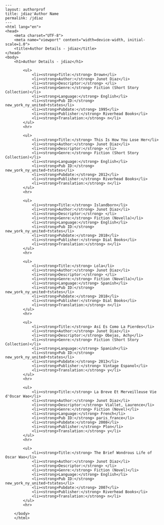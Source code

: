 
    ---
    layout: authorprof
    title: jdiaz'Author Name 
    permalink: /jdiaz
    ---
    <html lang="en">
    <head>
        <meta charset="UTF-8">
        <meta name="viewport" content="width=device-width, initial-scale=1.0">
        <title>Author Details - jdiaz</title>
    </head>
    <body>
        <h1>Author Details - jdiaz</h1>
        
            <ul>
                <li><strong>Title:</strong> Drown</li>
                <li><strong>Author:</strong> Junot Diaz</li>
                <li><strong>Descriptor:</strong> </li>
                <li><strong>Genre:</strong> Fiction (Short Story Collection)</li>
                <li><strong>Language:</strong> English</li>
                <li><strong>Pub ID:</strong> new_york_ny_united¬†states</li>
                <li><strong>Pubdate:</strong> 1995</li>
                <li><strong>Publisher:</strong> Riverhead Books</li>
                <li><strong>Translation:</strong> n</li>
            </ul>
            <hr>
            
            <ul>
                <li><strong>Title:</strong> This Is How You Lose Her</li>
                <li><strong>Author:</strong> Junot Diaz</li>
                <li><strong>Descriptor:</strong> </li>
                <li><strong>Genre:</strong> Fiction (Short Story Collection)</li>
                <li><strong>Language:</strong> English</li>
                <li><strong>Pub ID:</strong> new_york_ny_united¬†states</li>
                <li><strong>Pubdate:</strong> 2012</li>
                <li><strong>Publisher:</strong> Riverhead Books</li>
                <li><strong>Translation:</strong> n</li>
            </ul>
            <hr>
            
            <ul>
                <li><strong>Title:</strong> Islandborn</li>
                <li><strong>Author:</strong> Junot Diaz</li>
                <li><strong>Descriptor:</strong> </li>
                <li><strong>Genre:</strong> Fiction (Novella)</li>
                <li><strong>Language:</strong> English</li>
                <li><strong>Pub ID:</strong> new_york_ny_united¬†states</li>
                <li><strong>Pubdate:</strong> 2018</li>
                <li><strong>Publisher:</strong> Dial Books</li>
                <li><strong>Translation:</strong> n</li>
            </ul>
            <hr>
            
            <ul>
                <li><strong>Title:</strong> Lola</li>
                <li><strong>Author:</strong> Junot Diaz</li>
                <li><strong>Descriptor:</strong> </li>
                <li><strong>Genre:</strong> Fiction (Novella)</li>
                <li><strong>Language:</strong> Spanish</li>
                <li><strong>Pub ID:</strong> new_york_ny_united¬†states</li>
                <li><strong>Pubdate:</strong> 2018</li>
                <li><strong>Publisher:</strong> Dial Books</li>
                <li><strong>Translation:</strong> n</li>
            </ul>
            <hr>
            
            <ul>
                <li><strong>Title:</strong> Así Es Como La Pierdes</li>
                <li><strong>Author:</strong> Junot Diaz</li>
                <li><strong>Descriptor:</strong> Obejas, Achy</li>
                <li><strong>Genre:</strong> Fiction (Short Story Collection)</li>
                <li><strong>Language:</strong> Spanish</li>
                <li><strong>Pub ID:</strong> new_york_ny_united¬†states</li>
                <li><strong>Pubdate:</strong> 2013</li>
                <li><strong>Publisher:</strong> Vintage Espanol</li>
                <li><strong>Translation:</strong> y</li>
            </ul>
            <hr>
            
            <ul>
                <li><strong>Title:</strong> La Breve Et Merveilleuse Vie d'Oscar Wao</li>
                <li><strong>Author:</strong> Junot Diaz</li>
                <li><strong>Descriptor:</strong> Viallet, Laurence</li>
                <li><strong>Genre:</strong> Fiction (Novel)</li>
                <li><strong>Language:</strong> French</li>
                <li><strong>Pub ID:</strong> paris_france</li>
                <li><strong>Pubdate:</strong> 2008</li>
                <li><strong>Publisher:</strong> Plon</li>
                <li><strong>Translation:</strong> y</li>
            </ul>
            <hr>
            
            <ul>
                <li><strong>Title:</strong> The Brief Wondrous Life of Oscar Wao</li>
                <li><strong>Author:</strong> Junot Diaz</li>
                <li><strong>Descriptor:</strong> </li>
                <li><strong>Genre:</strong> Fiction (Novel)</li>
                <li><strong>Language:</strong> English</li>
                <li><strong>Pub ID:</strong> new_york_ny_united¬†states</li>
                <li><strong>Pubdate:</strong> 2007</li>
                <li><strong>Publisher:</strong> Riverhead Books</li>
                <li><strong>Translation:</strong> n</li>
            </ul>
            <hr>
            
        </body>
        </html>
        